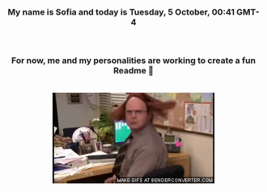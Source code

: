 


<div align="center">
<h3 >My name is Sofia and today is Tuesday, 5 October, 00:41 GMT-4</h3><br>
<h3 >For now, me and my personalities are working to create a fun Readme 👋
</h3><br>
<img src='img/dwight.gif' alt='working...'/>
</div>
